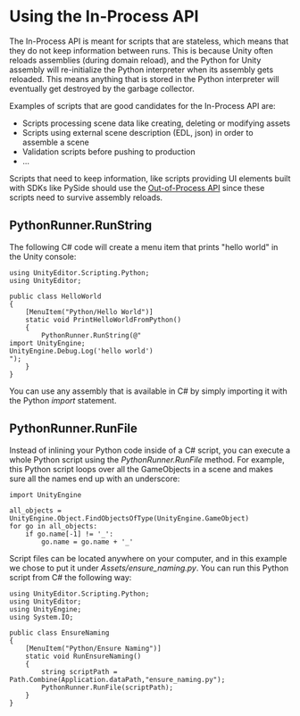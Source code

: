 # Using the In-Process API

The In-Process API is meant for scripts that are stateless, which means that 
they do not keep information between runs. This is because Unity often reloads
assemblies (during domain reload), and the Python for Unity assembly will 
re-initialize the Python interpreter when its assembly gets reloaded. This means 
anything that is stored in the Python interpreter will eventually get destroyed 
by the garbage collector.

Examples of scripts that are good candidates for the In-Process API are:
- Scripts processing scene data like creating, deleting or modifying assets
- Scripts using external scene description (EDL, json) in order to assemble a 
scene
- Validation scripts before pushing to production
- ...

Scripts that need to keep information, like scripts providing UI elements built 
with SDKs like PySide should use the [Out-of-Process API](outOfProcessAPI.html)
since these scripts need to survive assembly reloads.

## PythonRunner.RunString
The following C# code will create a menu item that prints "hello world" in the 
Unity console:

```
using UnityEditor.Scripting.Python;
using UnityEditor;

public class HelloWorld
{
    [MenuItem("Python/Hello World")]
    static void PrintHelloWorldFromPython()
    {
        PythonRunner.RunString(@"
import UnityEngine;
UnityEngine.Debug.Log('hello world')
");
    }
}
```

You can use any assembly that is available in C# by simply importing it with the
Python _import_ statement.

## PythonRunner.RunFile
Instead of inlining your Python code inside of a C# script, you can execute a 
whole Python script using the _PythonRunner.RunFile_ method. For example, this 
Python script loops over all the GameObjects in a scene and makes sure all the 
names end up with an underscore:

```
import UnityEngine

all_objects = UnityEngine.Object.FindObjectsOfType(UnityEngine.GameObject)
for go in all_objects:
    if go.name[-1] != '_':
        go.name = go.name + '_'
```

Script files can be located anywhere on your computer, and in this example we 
chose to put it under _Assets/ensure_naming.py_. You can run 
this Python script from C# the following way:

```
using UnityEditor.Scripting.Python;
using UnityEditor;
using UnityEngine;
using System.IO;

public class EnsureNaming
{
    [MenuItem("Python/Ensure Naming")]
    static void RunEnsureNaming()
    {
        string scriptPath = Path.Combine(Application.dataPath,"ensure_naming.py");
        PythonRunner.RunFile(scriptPath);
    }
}